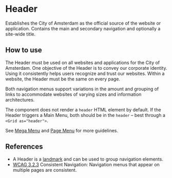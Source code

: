 <!-- @license CC0-1.0 -->

# Header

Establishes the City of Amsterdam as the official source of the website or application.
Contains the main and secondary navigation and optionally a site-wide title.

## How to use

The Header must be used on all websites and applications for the City of Amsterdam.
One objective of the Header is to convey our corporate identity.
Using it consistently helps users recognize and trust our websites.
Within a website, the Header must be the same on every page.

Both navigation menus support variations in the amount and grouping of links to accommodate websites of varying sizes and information architectures.

The component does not render a `header` HTML element by default.
If the Header triggers a Main Menu, both should be in the `header` – best through a `<Grid as="header">`.

See [Mega Menu](https://designsystem.amsterdam/?path=/docs/components-navigation-mega-menu--docs) and [Page Menu](https://designsystem.amsterdam/?path=/docs/components-navigation-page-menu--docs) for more guidelines.

## References

- A Header is a [landmark](https://www.w3.org/TR/wai-aria-practices-1.1/#aria_landmark_roles) and can be used to group navigation elements.
- [WCAG 3.2.3](https://wcag.com/designers/3-2-3-consistent-navigation/) Consistent Navigation: Navigation menus that appear on multiple pages are consistent.
